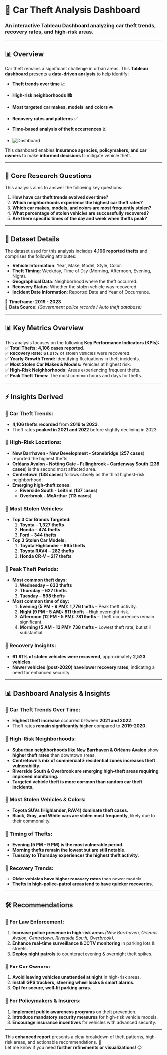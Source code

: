 # 🚗 Car Theft Analysis Dashboard

### An interactive Tableau Dashboard analyzing car theft trends, recovery rates, and high-risk areas.

---

## 📊 Overview
Car theft remains a significant challenge in urban areas. This **Tableau dashboard** presents a **data-driven analysis** to help identify:
- **Theft trends over time** 📈
- **High-risk neighborhoods** 🏙️
- **Most targeted car makes, models, and colors** 🚘
- **Recovery rates and patterns** ✅
- **Time-based analysis of theft occurrences** ⏳

- ![Dashboard](https://github.com/user-attachments/assets/eb3ab872-01c4-4b71-9198-4539400511d1)


This dashboard enables **Insurance agencies, policymakers, and car owners** to make **informed decisions** to mitigate vehicle theft.

---

## 🔎 Core Research Questions
This analysis aims to answer the following key questions:
1. **How have car theft trends evolved over time?**
2. **Which neighborhoods experience the highest car theft rates?**
3. **Which car makes, models, and colors are most frequently stolen?**
4. **What percentage of stolen vehicles are successfully recovered?**
5. **Are there specific times of the day and week when thefts peak?**

---

## 📂 Dataset Details
The dataset used for this analysis includes **4,106 reported thefts** and comprises the following attributes:
- **Vehicle Information**: Year, Make, Model, Style, Color.
- **Theft Timing**: Weekday, Time of Day (Morning, Afternoon, Evening, Night).
- **Geographical Data**: Neighborhood where the theft occurred.
- **Recovery Status**: Whether the stolen vehicle was recovered.
- **Incident Date Information**: Reported Date and Year of Occurrence.

📌 **Timeframe:** **2019 - 2023**  
📌 **Data Source:** _(Government police records / Auto theft database)_

---

## 📊 Key Metrics Overview
This analysis focuses on the following **Key Performance Indicators (KPIs):**
✅ **Total Thefts:** **4,106 cases reported**.  
✅ **Recovery Rate:** **61.91%** of stolen vehicles were recovered.  
✅ **Yearly Growth Trend:** Identifying fluctuations in theft incidents.  
✅ **Most Stolen Car Makes & Models:** Vehicles at highest risk.  
✅ **High-Risk Neighborhoods:** Areas experiencing frequent thefts.  
✅ **Peak Theft Times:** The most common hours and days for thefts.  

---

## ⚡ Insights Derived
### **📌 Car Theft Trends:**
- **4,106 thefts recorded** from **2019 to 2023**.
- Theft rates **peaked in 2021 and 2022** before slightly declining in 2023.

### **📌 High-Risk Locations:**
- **New Barrhaven - New Development - Stonebridge** (**257 cases**) reported the highest thefts.
- **Orléans Avalon - Notting Gate - Fallingbrook - Gardenway South** (**238 cases**) is the second most affected area.
- **Centretown** (**138 cases**) follows closely as the third highest-risk neighborhood.
- **Emerging high-theft zones:**
  - **Riverside South - Leitrim** (**137 cases**)
  - **Overbrook - McArthur** (**113 cases**)

### **📌 Most Stolen Vehicles:**
- **Top 3 Car Brands Targeted:**
  1. **Toyota** – **1,327 thefts**
  2. **Honda** – **474 thefts**
  3. **Ford** – **344 thefts**
- **Top 3 Stolen Car Models:**
  1. **Toyota Highlander** – **665 thefts**
  2. **Toyota RAV4** – **282 thefts**
  3. **Honda CR-V** – **217 thefts**

### **📌 Peak Theft Periods:**
- **Most common theft days:**
  1. **Wednesday** – **633 thefts**
  2. **Thursday** – **627 thefts**
  3. **Tuesday** – **598 thefts**
- **Most common time of day:**
  1. **Evening (5 PM - 9 PM):** **1,776 thefts** – Peak theft activity.
  2. **Night (9 PM - 5 AM):** **811 thefts** – High overnight risk.
  3. **Afternoon (12 PM - 5 PM):** **781 thefts** – Theft occurrences remain significant.
  4. **Morning (5 AM - 12 PM):** **738 thefts** – Lowest theft rate, but still substantial.

### **📌 Recovery Insights:**
- **61.91% of stolen vehicles were recovered**, approximately **2,523 vehicles**.
- **Newer vehicles (post-2020) have lower recovery rates**, indicating a need for enhanced security.

---

## 📊 Dashboard Analysis & Insights

### **📌 Car Theft Trends Over Time:**
- **Highest theft increase** occurred between **2021 and 2022**.
- Theft rates **remain significantly higher** compared to **2019-2020**.

### **📌 High-Risk Neighborhoods:**
- **Suburban neighborhoods like New Barrhaven & Orléans Avalon** show **higher theft rates** than downtown areas.
- **Centretown’s mix of commercial & residential zones increases theft vulnerability.**
- **Riverside South & Overbrook are emerging high-theft areas requiring improved monitoring.**
- **Targeted vehicle theft is more common than random car theft incidents.**

### **📌 Most Stolen Vehicles & Colors:**
- **Toyota SUVs (Highlander, RAV4) dominate theft cases.**
- **Black, Gray, and White cars are stolen most frequently**, likely due to their commonality.

### **📌 Timing of Thefts:**
- **Evening (5 PM - 9 PM) is the most vulnerable period.**
- **Morning thefts remain the lowest but are still notable.**
- **Tuesday to Thursday experiences the highest theft activity.**

### **📌 Recovery Trends:**
- **Older vehicles have higher recovery rates** than newer models.
- **Thefts in high-police-patrol areas tend to have quicker recoveries.**

---

## 🛠️ Recommendations
### **🔹 For Law Enforcement:**
1. **Increase police presence in high-risk areas** _(New Barrhaven, Orléans Avalon, Centretown, Riverside South, Overbrook)._  
2. **Enhance real-time surveillance & CCTV monitoring** in parking lots & streets.  
3. **Deploy night patrols** to counteract evening & overnight theft spikes.  

### **🔹 For Car Owners:**
1. **Avoid leaving vehicles unattended at night** in high-risk areas.  
2. **Install GPS trackers, steering wheel locks & smart alarms.**  
3. **Opt for secure, well-lit parking areas.**  

### **🔹 For Policymakers & Insurers:**
1. **Implement public awareness programs** on theft prevention.  
2. **Introduce mandatory security measures** for high-risk vehicle models.  
3. **Encourage insurance incentives** for vehicles with advanced security.  

---

This **enhanced report** presents a clear breakdown of theft patterns, high-risk areas, and actionable recommendations. 🚀  
Let me know if you need **further refinements or visualizations!** 😊

